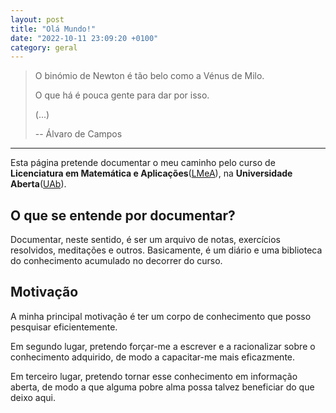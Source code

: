 ```yaml
---
layout: post
title: "Olá Mundo!"
date: "2022-10-11 23:09:20 +0100"
category: geral
---
```


>
> O binómio de Newton é tão belo como a Vénus de Milo.
>
> O que há é pouca gente para dar por isso.
>
> (...)
>
> -- Álvaro de Campos

---

Esta página pretende documentar o meu caminho pelo curso de **Licenciatura em
Matemática e Aplicações**([LMeA]), na **Universidade Aberta**([UAb]).

## O que se entende por documentar?

Documentar, neste sentido, é ser um arquivo de notas, exercícios resolvidos,
meditações e outros. Basicamente, é um diário e uma biblioteca do conhecimento
acumulado no decorrer do curso.

## Motivação

A minha principal motivação é ter um corpo de conhecimento que posso pesquisar
eficientemente.

Em segundo lugar, pretendo forçar-me a escrever e a racionalizar sobre o
conhecimento adquirido, de modo a capacitar-me mais eficazmente.

Em terceiro lugar, pretendo tornar esse conhecimento em informação aberta, de
modo a que alguma pobre alma possa talvez beneficiar do que deixo aqui.


[LMeA]: https://guiadoscursos.uab.pt/cursos/licenciatura-em-matematica-e-aplicacoes/
[UAb]: https://portal.uab.pt

